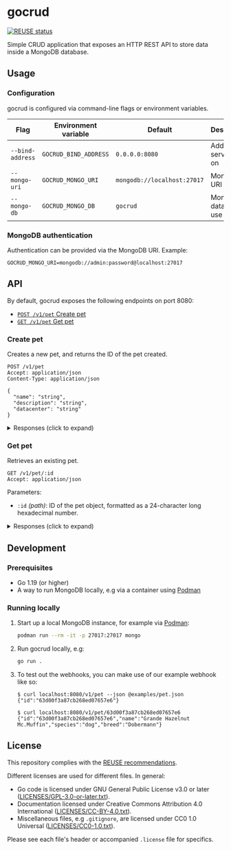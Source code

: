 <!--
SPDX-FileCopyrightText: 2022 Risk.Ident GmbH <contact@riskident.com>

SPDX-License-Identifier: CC-BY-4.0
-->

# gocrud

[![REUSE status](https://api.reuse.software/badge/github.com/RiskIdent/gocrud)](https://api.reuse.software/info/github.com/RiskIdent/gocrud)

Simple CRUD application that exposes an HTTP REST API to store data inside
a MongoDB database.

## Usage

### Configuration

gocrud is configured via command-line flags or environment variables.

| Flag             | Environment variable  | Default                     | Description             |
| ---------------- | --------------------- | --------------------------- | ----------------------- |
| `--bind-address` | `GOCRUD_BIND_ADDRESS` | `0.0.0.0:8080`              | Address to serve API on |
| `--mongo-uri`    | `GOCRUD_MONGO_URI`    | `mongodb://localhost:27017` | MongoDB URI to use      |
| `--mongo-db`     | `GOCRUD_MONGO_DB`     | `gocrud`                    | MongoDB database to use |

### MongoDB authentication

Authentication can be provided via the MongoDB URI. Example:

```properties
GOCRUD_MONGO_URI=mongodb://admin:password@localhost:27017
```

## API

By default, gocrud exposes the following endpoints on port 8080:

- [`POST /v1/pet` Create pet](#create-pet)
- [`GET /v1/pet` Get pet](#get-pet)

### Create pet

Creates a new pet, and returns the ID of the pet created.

```http
POST /v1/pet
Accept: application/json
Content-Type: application/json

{
  "name": "string",
  "description": "string",
  "datacenter": "string"
}
```

<details><summary>Responses (click to expand)</summary>

> - Object successfully created
>
> ```http
> HTTP/1.1 200 OK
> Content-Type: application/json; charset=utf-8
>
> {
>   "id": "string"
> }
> ```

> - Invalid request body
>
> ```http
> HTTP/1.1 400 Bad Request
> Content-Type: application/json; charset=utf-8
>
> {
>   "error": "string"
> }
> ```

> - Failed to create object in database
>
> ```http
> HTTP/1.1 500 Internal Server Error
> Content-Type: application/json; charset=utf-8
>
> {
>   "error": "string"
> }
> ```

</details>

### Get pet

Retrieves an existing pet.

```http
GET /v1/pet/:id
Accept: application/json
```

Parameters:

- `:id` *(path)*: ID of the pet object,
  formatted as a 24-character long hexadecimal number.

<details><summary>Responses (click to expand)</summary>

> - Object successfully retrieved.
>
> ```http
> HTTP/1.1 200 OK
> Content-Type: application/json; charset=utf-8
>
> {
>   "id": "string",
>   "name": "string",
>   "description": "string",
>   "datacenter": "string"
> }
> ```

> - Invalid `:id` parameter format.
>
> ```http
> HTTP/1.1 400 Bad Request
> Content-Type: application/json; charset=utf-8
>
> {
>   "error": "string"
> }
> ```

> - No pet was found with the ID of `:id`
>
> ```http
> HTTP/1.1 404 Not Found
> Content-Type: application/json; charset=utf-8
>
> {
>   "error": "string"
> }
> ```

> - Failed to retrieve object from database.
>
> ```http
> HTTP/1.1 500 Internal Server Error
> Content-Type: application/json; charset=utf-8
>
> {
>   "error": "string"
> }
> ```

</details>

## Development

### Prerequisites

- Go 1.19 (or higher)
- A way to run MongoDB locally, e.g via a container using [Podman](https://podman.io/)

### Running locally

1. Start up a local MongoDB instance, for example via [Podman](https://podman.io/):

   ```sh
   podman run --rm -it -p 27017:27017 mongo
   ```

2. Run gocrud locally, e.g:

   ```bash
   go run .
   ```

3. To test out the webhooks, you can make use of our example webhook like so:

   ```console
   $ curl localhost:8080/v1/pet --json @examples/pet.json
   {"id":"63d00f3a87cb268ed07657e6"}

   $ curl localhost:8080/v1/pet/63d00f3a87cb268ed07657e6
   {"id":"63d00f3a87cb268ed07657e6","name":"Grande Hazelnut Mc.Muffin","species":"dog","breed":"Dobermann"}
   ```

## License

This repository complies with the [REUSE recommendations](https://reuse.software/).

Different licenses are used for different files. In general:

- Go code is licensed under GNU General Public License v3.0 or later ([LICENSES/GPL-3.0-or-later.txt](LICENSES/GPL-3.0-or-later.txt)).
- Documentation licensed under Creative Commons Attribution 4.0 International ([LICENSES/CC-BY-4.0.txt](LICENSES/CC-BY-4.0.txt)).
- Miscellaneous files, e.g `.gitignore`, are licensed under CC0 1.0 Universal ([LICENSES/CC0-1.0.txt](LICENSES/CC0-1.0.txt)).

Please see each file's header or accompanied `.license` file for specifics.
